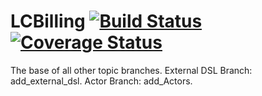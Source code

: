 # LCBilling [![Build Status](https://travis-ci.org/tillreitlinger/LCBilling.svg?branch=main)](https://travis-ci.org/tillreitlinger/LCBilling) [![Coverage Status](https://coveralls.io/repos/github/tillreitlinger/LCBilling/badge.svg?branch=main)](https://coveralls.io/github/tillreitlinger/LCBilling?branch=main) 

The base of all other topic branches. External DSL Branch: add_external_dsl. Actor Branch: add_Actors.
